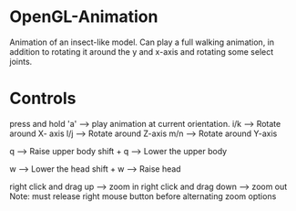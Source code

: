 # OpenGL-Animation
Animation of an insect-like model. Can play a full walking animation, in addition to rotating it around the y and x-axis and rotating some select joints.

# Controls
press and hold 'a' --> play animation at current orientation.
i/k --> Rotate around X- axis
l/j --> Rotate around Z-axis
m/n --> Rotate around Y-axis

q --> Raise upper body
shift + q --> Lower the upper body

w --> Lower the head
shift + w --> Raise head

right click and drag up --> zoom in
right click and drag down --> zoom out 
Note: must release right mouse button before alternating zoom options
